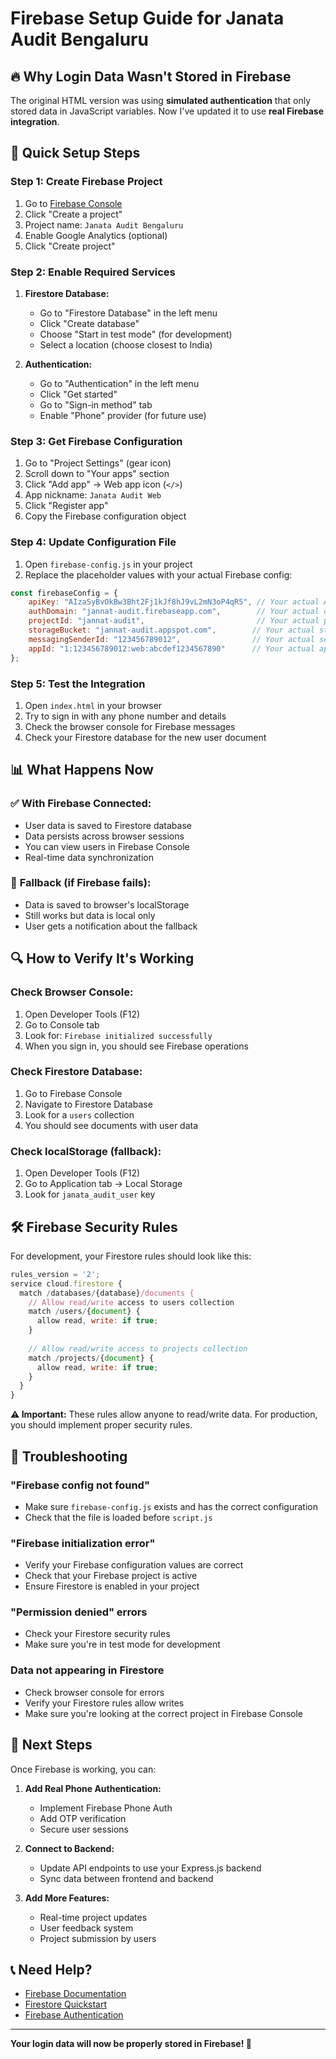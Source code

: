 # Firebase Setup Guide for Janata Audit Bengaluru

## 🔥 Why Login Data Wasn't Stored in Firebase

The original HTML version was using **simulated authentication** that only stored data in JavaScript variables. Now I've updated it to use **real Firebase integration**.

## 🚀 Quick Setup Steps

### Step 1: Create Firebase Project
1. Go to [Firebase Console](https://console.firebase.google.com/)
2. Click "Create a project"
3. Project name: `Janata Audit Bengaluru`
4. Enable Google Analytics (optional)
5. Click "Create project"

### Step 2: Enable Required Services
1. **Firestore Database:**
   - Go to "Firestore Database" in the left menu
   - Click "Create database"
   - Choose "Start in test mode" (for development)
   - Select a location (choose closest to India)

2. **Authentication:**
   - Go to "Authentication" in the left menu
   - Click "Get started"
   - Go to "Sign-in method" tab
   - Enable "Phone" provider (for future use)

### Step 3: Get Firebase Configuration
1. Go to "Project Settings" (gear icon)
2. Scroll down to "Your apps" section
3. Click "Add app" → Web app icon (`</>`)
4. App nickname: `Janata Audit Web`
5. Click "Register app"
6. Copy the Firebase configuration object

### Step 4: Update Configuration File
1. Open `firebase-config.js` in your project
2. Replace the placeholder values with your actual Firebase config:

```javascript
const firebaseConfig = {
    apiKey: "AIzaSyBvOkBw3Bht2Fj1kJf8hJ9vL2mN3oP4qR5", // Your actual API key
    authDomain: "jannat-audit.firebaseapp.com",        // Your actual domain
    projectId: "jannat-audit",                         // Your actual project ID
    storageBucket: "jannat-audit.appspot.com",        // Your actual storage bucket
    messagingSenderId: "123456789012",                // Your actual sender ID
    appId: "1:123456789012:web:abcdef1234567890"      // Your actual app ID
};
```

### Step 5: Test the Integration
1. Open `index.html` in your browser
2. Try to sign in with any phone number and details
3. Check the browser console for Firebase messages
4. Check your Firestore database for the new user document

## 📊 What Happens Now

### ✅ **With Firebase Connected:**
- User data is saved to Firestore database
- Data persists across browser sessions
- You can view users in Firebase Console
- Real-time data synchronization

### 🔄 **Fallback (if Firebase fails):**
- Data is saved to browser's localStorage
- Still works but data is local only
- User gets a notification about the fallback

## 🔍 **How to Verify It's Working**

### Check Browser Console:
1. Open Developer Tools (F12)
2. Go to Console tab
3. Look for: `Firebase initialized successfully`
4. When you sign in, you should see Firebase operations

### Check Firestore Database:
1. Go to Firebase Console
2. Navigate to Firestore Database
3. Look for a `users` collection
4. You should see documents with user data

### Check localStorage (fallback):
1. Open Developer Tools (F12)
2. Go to Application tab → Local Storage
3. Look for `janata_audit_user` key

## 🛠️ **Firebase Security Rules**

For development, your Firestore rules should look like this:

```javascript
rules_version = '2';
service cloud.firestore {
  match /databases/{database}/documents {
    // Allow read/write access to users collection
    match /users/{document} {
      allow read, write: if true;
    }
    
    // Allow read/write access to projects collection
    match /projects/{document} {
      allow read, write: if true;
    }
  }
}
```

**⚠️ Important:** These rules allow anyone to read/write data. For production, you should implement proper security rules.

## 🔧 **Troubleshooting**

### "Firebase config not found"
- Make sure `firebase-config.js` exists and has the correct configuration
- Check that the file is loaded before `script.js`

### "Firebase initialization error"
- Verify your Firebase configuration values are correct
- Check that your Firebase project is active
- Ensure Firestore is enabled in your project

### "Permission denied" errors
- Check your Firestore security rules
- Make sure you're in test mode for development

### Data not appearing in Firestore
- Check browser console for errors
- Verify your Firestore rules allow writes
- Make sure you're looking at the correct project in Firebase Console

## 🚀 **Next Steps**

Once Firebase is working, you can:

1. **Add Real Phone Authentication:**
   - Implement Firebase Phone Auth
   - Add OTP verification
   - Secure user sessions

2. **Connect to Backend:**
   - Update API endpoints to use your Express.js backend
   - Sync data between frontend and backend

3. **Add More Features:**
   - Real-time project updates
   - User feedback system
   - Project submission by users

## 📞 **Need Help?**

- [Firebase Documentation](https://firebase.google.com/docs)
- [Firestore Quickstart](https://firebase.google.com/docs/firestore/quickstart)
- [Firebase Authentication](https://firebase.google.com/docs/auth)

---

**Your login data will now be properly stored in Firebase! 🎉**
